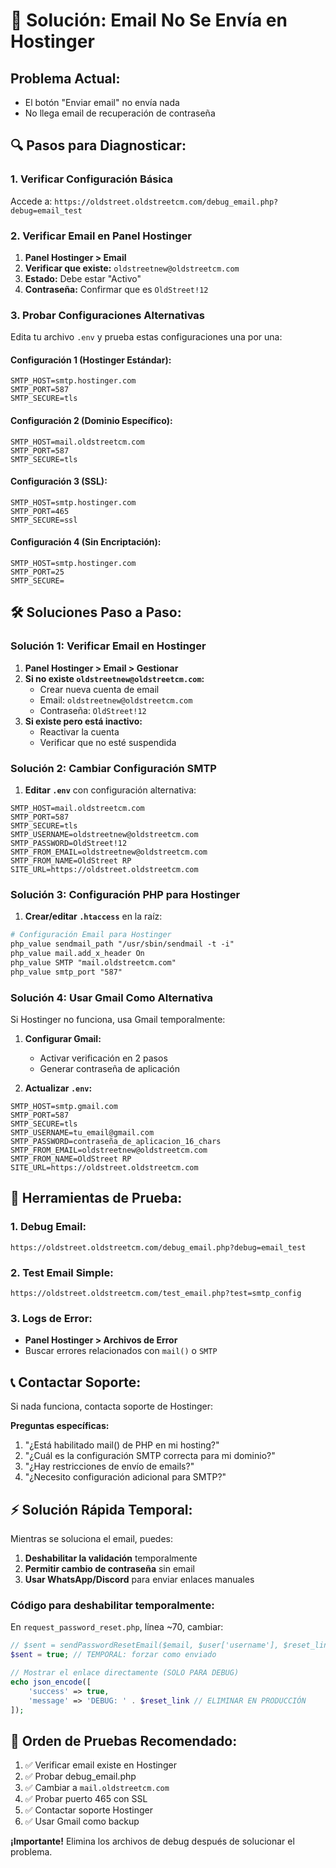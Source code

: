 # 🚨 Solución: Email No Se Envía en Hostinger

## Problema Actual:
- El botón "Enviar email" no envía nada
- No llega email de recuperación de contraseña

## 🔍 Pasos para Diagnosticar:

### 1. Verificar Configuración Básica
Accede a: `https://oldstreet.oldstreetcm.com/debug_email.php?debug=email_test`

### 2. Verificar Email en Panel Hostinger
1. **Panel Hostinger > Email**
2. **Verificar que existe:** `oldstreetnew@oldstreetcm.com`
3. **Estado:** Debe estar "Activo"
4. **Contraseña:** Confirmar que es `OldStreet!12`

### 3. Probar Configuraciones Alternativas

Edita tu archivo `.env` y prueba estas configuraciones una por una:

#### Configuración 1 (Hostinger Estándar):
```env
SMTP_HOST=smtp.hostinger.com
SMTP_PORT=587
SMTP_SECURE=tls
```

#### Configuración 2 (Dominio Específico):
```env
SMTP_HOST=mail.oldstreetcm.com
SMTP_PORT=587
SMTP_SECURE=tls
```

#### Configuración 3 (SSL):
```env
SMTP_HOST=smtp.hostinger.com
SMTP_PORT=465
SMTP_SECURE=ssl
```

#### Configuración 4 (Sin Encriptación):
```env
SMTP_HOST=smtp.hostinger.com
SMTP_PORT=25
SMTP_SECURE=
```

## 🛠️ Soluciones Paso a Paso:

### Solución 1: Verificar Email en Hostinger
1. **Panel Hostinger > Email > Gestionar**
2. **Si no existe `oldstreetnew@oldstreetcm.com`:**
   - Crear nueva cuenta de email
   - Email: `oldstreetnew@oldstreetcm.com`
   - Contraseña: `OldStreet!12`
3. **Si existe pero está inactivo:**
   - Reactivar la cuenta
   - Verificar que no esté suspendida

### Solución 2: Cambiar Configuración SMTP
1. **Editar `.env`** con configuración alternativa:
```env
SMTP_HOST=mail.oldstreetcm.com
SMTP_PORT=587
SMTP_SECURE=tls
SMTP_USERNAME=oldstreetnew@oldstreetcm.com
SMTP_PASSWORD=OldStreet!12
SMTP_FROM_EMAIL=oldstreetnew@oldstreetcm.com
SMTP_FROM_NAME=OldStreet RP
SITE_URL=https://oldstreet.oldstreetcm.com
```

### Solución 3: Configuración PHP para Hostinger
1. **Crear/editar `.htaccess`** en la raíz:
```apache
# Configuración Email para Hostinger
php_value sendmail_path "/usr/sbin/sendmail -t -i"
php_value mail.add_x_header On
php_value SMTP "mail.oldstreetcm.com"
php_value smtp_port "587"
```

### Solución 4: Usar Gmail Como Alternativa
Si Hostinger no funciona, usa Gmail temporalmente:

1. **Configurar Gmail:**
   - Activar verificación en 2 pasos
   - Generar contraseña de aplicación

2. **Actualizar `.env`:**
```env
SMTP_HOST=smtp.gmail.com
SMTP_PORT=587
SMTP_SECURE=tls
SMTP_USERNAME=tu_email@gmail.com
SMTP_PASSWORD=contraseña_de_aplicacion_16_chars
SMTP_FROM_EMAIL=oldstreetnew@oldstreetcm.com
SMTP_FROM_NAME=OldStreet RP
SITE_URL=https://oldstreet.oldstreetcm.com
```

## 🧪 Herramientas de Prueba:

### 1. Debug Email:
```
https://oldstreet.oldstreetcm.com/debug_email.php?debug=email_test
```

### 2. Test Email Simple:
```
https://oldstreet.oldstreetcm.com/test_email.php?test=smtp_config
```

### 3. Logs de Error:
- **Panel Hostinger > Archivos de Error**
- Buscar errores relacionados con `mail()` o `SMTP`

## 📞 Contactar Soporte:

Si nada funciona, contacta soporte de Hostinger:

**Preguntas específicas:**
1. "¿Está habilitado mail() de PHP en mi hosting?"
2. "¿Cuál es la configuración SMTP correcta para mi dominio?"
3. "¿Hay restricciones de envío de emails?"
4. "¿Necesito configuración adicional para SMTP?"

## ⚡ Solución Rápida Temporal:

Mientras se soluciona el email, puedes:
1. **Deshabilitar la validación** temporalmente
2. **Permitir cambio de contraseña** sin email
3. **Usar WhatsApp/Discord** para enviar enlaces manuales

### Código para deshabilitar temporalmente:
En `request_password_reset.php`, línea ~70, cambiar:
```php
// $sent = sendPasswordResetEmail($email, $user['username'], $reset_link);
$sent = true; // TEMPORAL: forzar como enviado

// Mostrar el enlace directamente (SOLO PARA DEBUG)
echo json_encode([
    'success' => true,
    'message' => 'DEBUG: ' . $reset_link // ELIMINAR EN PRODUCCIÓN
]);
```

## 🔄 Orden de Pruebas Recomendado:

1. ✅ Verificar email existe en Hostinger
2. ✅ Probar debug_email.php
3. ✅ Cambiar a `mail.oldstreetcm.com`
4. ✅ Probar puerto 465 con SSL
5. ✅ Contactar soporte Hostinger
6. ✅ Usar Gmail como backup

**¡Importante!** Elimina los archivos de debug después de solucionar el problema.
